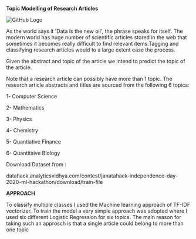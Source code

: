 **Topic Modelling of Research Articles**

![GitHub Logo](https://datahack-prod.s3.ap-south-1.amazonaws.com/__sized__/contest_cover/jantahack_i-day-thumbnail-1200x1200-90.jpg)


As the world says it 'Data is the new oil', the phrase speaks for itself. The modern world has huge number of scientific articles stored in the web that sometimes it becomes really difficult to find relevant items.Tagging and classifying research articles would to a large extent ease the process.

Given the abstract and topic of the article we intend to predict the topic of the article.

Note that a research article can possibly have more than 1 topic. The research article abstracts and titles are sourced from the following 6 topics:

1- Computer Science

2- Mathematics

3- Physics

4- Chemistry

5- Quantiative Finance

6- Quantitaive Biology

Download Dataset from :

datahack.analyticsvidhya.com/contest/janatahack-independence-day-2020-ml-hackathon/download/train-file



**APPROACH**

To classify multiple classes I used the Machine learning approach of TF-IDF vectorizer. To train the model a very simple approach was adopted where I used six different Logistic Regression for six topics. The main reason for taking such an approsch is that a single article could belong to more than one topic
